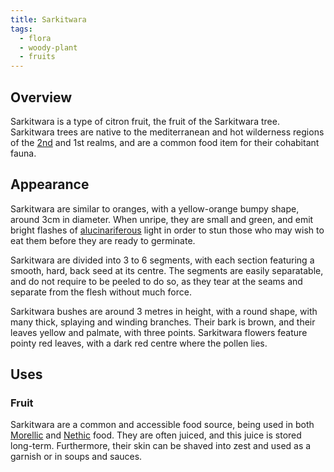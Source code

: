 ```yaml
---
title: Sarkitwara
tags:
  - flora
  - woody-plant
  - fruits
---
```

## Overview
Sarkitwara is a type of citron fruit, the fruit of the Sarkitwara tree. Sarkitwara trees are native to the mediterranean and hot wilderness regions of the [2nd](lore/2nd-realm.md) and 1st realms, and are a common food item for their cohabitant fauna.
## Appearance
Sarkitwara are similar to oranges, with a yellow-orange bumpy shape, around 3cm in diameter. When unripe, they are small and green, and emit bright flashes of [alucinariferous](lore/cosmology/alucinara.md) light in order to stun those who may wish to eat them before they are ready to germinate.

Sarkitwara are divided into 3 to 6 segments, with each section featuring a smooth, hard, back seed at its centre. The segments are easily separatable, and do not require to be peeled to do so, as they tear at the seams and separate from the flesh without much force.

Sarkitwara bushes are around 3 metres in height, with a round shape, with many thick, splaying and winding branches. Their bark is brown, and their leaves yellow and palmate, with three points. Sarkitwara flowers feature pointy red leaves, with a dark red centre where the pollen lies.
## Uses
### Fruit
Sarkitwara are a common and accessible food source, being used in both [Morellic](groups/morellic-minikin) and [Nethic](lore/neth.md) food. They are often juiced, and this juice is stored long-term. Furthermore, their skin can be shaved into zest and used as a garnish or in soups and sauces.